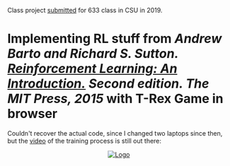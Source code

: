 Class project [submitted](https://drive.google.com/file/d/1Jb611T8DZr1AreRpRU-b2-4Xez0ZQBNM/view?usp=sharing) for 633 class in CSU in 2019.

Implementing RL stuff from **_Andrew Barto and Richard S. Sutton._** [**_Reinforcement Learning: An Introduction._**](https://web.stanford.edu/class/psych209/Readings/SuttonBartoIPRLBook2ndEd.pdf) **_Second edition. The MIT Press, 2015_** with T-Rex Game in browser
=======

Couldn't recover the actual code, since I changed two laptops since then, but the [video](https://www.youtube.com/watch?v=B6OjPTwZ6Qs) of the training process is still out there:

<p align="center">
  <a href="https://www.youtube.com/watch?v=B6OjPTwZ6Qs">
    <img src="https://raw.githubusercontent.com/kkarimov/T_Rex_DQN/master/thumbnail.png" alt="Logo">
</p>

